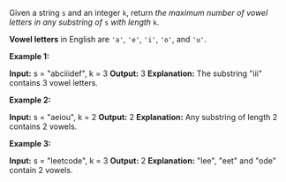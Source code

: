 Given a string  `s`  and an integer  `k`, return  _the maximum number of vowel letters in any substring of_ `s` _with length_ `k`.

**Vowel letters**  in English are  `'a'`,  `'e'`,  `'i'`,  `'o'`, and  `'u'`.

**Example 1:**

**Input:** s = "abciiidef", k = 3
**Output:** 3
**Explanation:** The substring "iii" contains 3 vowel letters.

**Example 2:**

**Input:** s = "aeiou", k = 2
**Output:** 2
**Explanation:** Any substring of length 2 contains 2 vowels.

**Example 3:**

**Input:** s = "leetcode", k = 3
**Output:** 2
**Explanation:** "lee", "eet" and "ode" contain 2 vowels.
